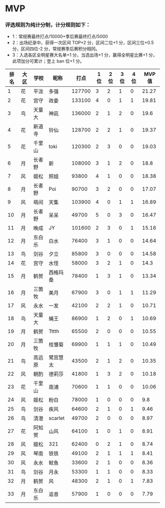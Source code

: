 # MVP

### 评选规则为纯计分制，计分规则如下：
  - 1：常规赛最终打点/10000+季后赛最终打点/5000
  - 2：出场纪录中，获得一次区间 TOP+2 分，区间二位+1 分，区间三位+0.5 分，区间四位-2 分，常规赛季后赛积分相同。
  - 3：入选各区全明星赛大名单+1 分，当选出场+1 分，赢得全明星比赛+1 分，此项加分可累计；登上 ban 位+1 分。
  
|排名	|大区	|学校	|昵称	|打点	|1位	|2位	|3位	|4位	|MVP值|
| -- | ---- | ---- | -------- | ----- | -- | -- | -- | -- | ---- |
|	1	|	花	|	平泷	|	多强	|	127700	|	3	|	2	|	1	|	0	|	21.27
|	2	|	花	|	宫守	|	政委	|	133100	|	4	|	0	|	1	|	1	|	19.81
|	3	|	鸟	|	天童大	|	神凪	|	136000	|	2	|	1	|	2	|	0	|	19.6
|	4	|	花	|	新道寺	|	铃仙	|	128700	|	2	|	2	|	1	|	0	|	19.37
|	5	|	花	|	千里山	|	toki	|	120300	|	2	|	3	|	0	|	0	|	19.03
|	6	|	月	|	长者野	|	新	|	108000	|	3	|	1	|	2	|	0	|	18.8
|	7	|	风	|	姬松	|	照姐	|	93800	|	4	|	1	|	0	|	0	|	18.38
|	8	|	月	|	长者野	|	Poi	|	90700	|	3	|	2	|	0	|	0	|	17.07
|	9	|	风	|	萌间	|	天集	|	103900	|	4	|	0	|	1	|	1	|	16.89
|	10	|	月	|	长者野	|	呆呆	|	49700	|	5	|	0	|	3	|	0	|	16.47
|	11	|	月	|	晚成	|	JY	|	101600	|	2	|	3	|	0	|	1	|	15.16
|	12	|	月	|	东白乐	|	白水	|	76400	|	3	|	1	|	0	|	0	|	14.64
|	13	|	鸟	|	剑谷	|	夕立	|	85800	|	3	|	0	|	0	|	0	|	14.58
|	14	|	花	|	宫守	|	水怪	|	58000	|	3	|	2	|	1	|	0	|	14.3
|	15	|	月	|	鹤贺	|	西格玛桑	|	78400	|	1	|	3	|	1	|	0	|	13.34
|	16	|	月	|	三箇牧	|	美月	|	67900	|	3	|	0	|	1	|	1	|	11.29
|	17	|	风	|	永水	|	一发	|	42100	|	2	|	2	|	1	|	0	|	10.71
|	18	|	鸟	|	天童大	|	蝇王	|	86900	|	1	|	2	|	0	|	1	|	10.69
|	19	|	月	|	鹤贺	|	Tttth	|	65500	|	2	|	0	|	0	|	0	|	10.55
|	20	|	月	|	三箇牧	|	桂雏菊	|	69900	|	1	|	1	|	1	|	0	|	10.49
|	21	|	鸟	|	高远原	|	鹭宫慧太	|	43500	|	2	|	1	|	2	|	0	|	10.35	|
|	22	|	风	|	朝酌	|	德莉莎	|	41800	|	1	|	3	|	2	|	0	|	10.18	|
|	23	|	花	|	千里山	|	南浦	|	70600	|	1	|	1	|	0	|	0	|	10.06	|
|	24	|	风	|	姬松	|	粉白	|	78000	|	1	|	0	|	0	|	0	|	9.8	|
|	25	|	鸟	|	剑谷	|	疾风	|	64600	|	2	|	1	|	0	|	1	|	9.46	|
|	26	|	鸟	|	清澄	|	scarlet	|	49700	|	2	|	0	|	0	|	0	|	8.97	|
|	27	|	花	|	阿知贺	|	山风	|	64100	|	1	|	0	|	1	|	0	|	8.91	|
|	28	|	风	|	姬松	|	321	|	62400	|	0	|	2	|	1	|	0	|	8.74	|
|	29	|	风	|	琴南	|	铁铁	|	49100	|	2	|	1	|	1	|	1	|	8.41	|
|	30	|	风	|	永水	|	鱿鱼	|	33600	|	2	|	1	|	0	|	0	|	8.36	|
|	31	|	鸟	|	剑谷	|	月永	|	53300	|	1	|	1	|	0	|	0	|	8.33	|
|	32	|	月	|	鹤贺	|	风	|	48300	|	2	|	1	|	0	|	1	|	7.83	|
|	33	|	月	|	东白乐	|	追音	|	57900	|	1	|	0	|	0	|	0	|	7.79	|




